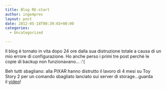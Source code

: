 ```yaml
---
title: Blog RE-start
author: inge4pres
layout: post
date: 2012-05-18T00:39:03+00:00
categories:
  - Uncategorized

---
```

Il blog è tornato in vita dopo 24 ore dalla sua distruzione totale a causa di un mio errore di configurazione. Ho anche perso i primi tre post perchè le copie di backup non funzionavano&#8230; :'(

Beh tutti sbagliano: alla PIXAR hanno distrutto il lavoro di 4 mesi su Toy Story 2 per un comando sbagliato lanciato sui server di storage&#8230;guarda il [video][1]!

 [1]: http://thechive.com/2012/05/16/how-pixar-nearly-deleted-toy-story-2-before-its-release-video/ "video: pixar delete toy story 2"